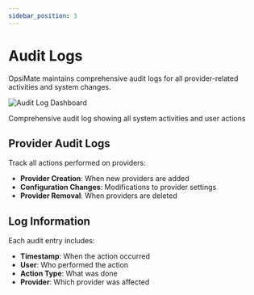 ```yaml
---
sidebar_position: 3
---
```


# Audit Logs

OpsiMate maintains comprehensive audit logs for all provider-related activities and system changes.

<div style={{textAlign: 'center', margin: '20px 0'}}>
  <img src="/img/auditlog.png" alt="Audit Log Dashboard" style={{width: '700px', maxWidth: '100%', height: 'auto', borderRadius: '8px', boxShadow: '0 4px 12px rgba(0,0,0,0.15)'}} />
  <p style={{fontSize: '14px', color: '#666', marginTop: '10px', fontStyle: 'italic'}}>Comprehensive audit log showing all system activities and user actions</p>
</div>

## Provider Audit Logs

Track all actions performed on providers:

- **Provider Creation**: When new providers are added
- **Configuration Changes**: Modifications to provider settings
- **Provider Removal**: When providers are deleted

## Log Information

Each audit entry includes:

- **Timestamp**: When the action occurred
- **User**: Who performed the action
- **Action Type**: What was done
- **Provider**: Which provider was affected
